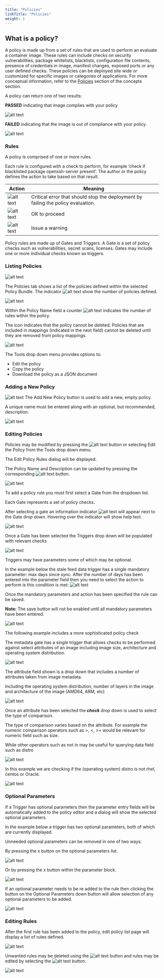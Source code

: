 ```yaml
---
title: "Policies"
linkTitle: "Policies"
weight: 1
---
```


## What is a policy?

A policy is made up from a set of rules that are used to perform an evaluate a container image. These rules can include checks on security vulnerabilities, package whitelists, blacklists, configuration file contents, presence of credentials in image, manifest changes, exposed ports or any user defined checks. These policies can be deployed site wide or customized for specific images or categories of applications. For more conceptual information, refer to the [Policies](docs/overview/concepts/policy) section of the concepts section.

A policy can return one of two results:

**PASSED** indicating that image complies with your policy

![alt text](https://anchore.com/wp-content/uploads/2017/07/pass.png)

**FAILED** indicating that the image is out of compliance with your policy.

![alt text](https://anchore.com/wp-content/uploads/2017/07/fail.png)

### Rules

A policy is comprised of one or more rules.

Each rule is configured with a check to perform, for example ‘check if blacklisted package openssh-server present’. The author or the policy defines the action to take based on that result.


| Action        | Meaning           |
| ------------- | ------------- |
| ![alt text](Stop.jpeg) | Critical error that should stop the deployment by failing the policy evaluation. |
| ![alt text](Go.jpeg) | OK to proceed |
| ![alt text](Warn.jpeg) | Issue a warning |

Policy rules are made up of Gates and Triggers.
A Gate is a set of policy checks such as vulnerabilities, secret scans, licenses. 
Gates may include one or more individual checks known as triggers.

### Listing Policies

![alt text](PoliciesList.jpeg)

The Policies tab shows a list of the policies defined within the selected Policy Bundle. The indicator ![alt text](PolicyIndicator.jpeg) show the number of policies defined. 

![alt text](UIPolicies.jpeg)

Within the Policy Name field a counter ![alt text](PoliciesCounter.jpeg) indicates the number of rules within the policy.

The icon indicates that the policy cannot be deleted. Policies that are included in mappings (indicated in the next field) cannot be deleted until they are removed from policy mappings.

![alt text](UIPolicyTools.jpeg)

The Tools drop down menu provides options to:

- Edit the policy
- Copy the policy
- Download the policy as a JSON document

### Adding a New Policy

![alt text](AddNewPolicy.jpeg) The Add New Policy button is used to add a new, empty policy.

A unique name must be entered along with an optional, but recommended, description.

![alt text](UIAddPolicy.png)

### Editing Policies

Policies may be modified by pressing the ![alt text](EditButton.jpeg) button or selecting Edit the Policy from the Tools drop down menu.

The Edit Policy Rules dialog will be displayed.

The Policy Name and Description can be updated by pressing the corresponding ![alt text](EditButton.jpeg) button.

![alt text](UIEditPolicy.png)

To add a policy rule you must first select a Gate from the dropdown list.

Each Gate represents a set of policy checks.

After selecting a gate an information indicator ![alt text](Indicator.jpeg) will appear next to the Gate drop down. Hovering over the indicator will show help text.

![alt text](GateDropdown.png)

Once a Gate has been selected the Triggers drop down will be populated with relevant checks

![alt text](TriggersDropdown.png)

Triggers may have parameters some of which may be optional.

In the example below the stale feed data trigger has a single mandatory parameter: max days since sync.
After the number of days has been entered into the parameter field then you need to select the action to perform is this condition is met: ![alt text](StopWarnGo.png)

Once the mandatory parameters and action has been specified the rule can be saved.

**Note:** The save button will not be enabled until all mandatory parameters have been entered.

![alt text](PolicyEditorButtonsDisabled.png)

The following example includes a more sophisticated policy check

The metadata gate has a single trigger that allows checks to be performed against select attributes of an image including image size, architecture and operating system distribution.

![alt text](UIPolicyCheck.png)


The attribute field shown is a drop down that includes a number of attributes taken from image metadata. 

Including the operating system distribution, number of layers in the image and architecture of the image (AMD64, ARM, etc)

![alt text](AttributeDropdown.jpeg)

Once an attribute has been selected the **_check_** drop down is used to select the type of comparison.

The type of comparison varies based on the attribute. For example the numeric comparison operators such as >, <, >= would be relevant for numeric field such as size.

While other operators such as not in may be useful for querying data field such as distro

![alt text](checkdropdown.jpeg)

In this example we are checking if the (operating system) distro is not rhel, centos or Oracle.

![alt text](AttributeExample.jpeg)

### Optional Parameters

If a Trigger has optional parameters then the parameter entry fields will be automatically added to the policy editor and a dialog will show the selected optional parameters.

In the example below a trigger has two optional parameters, both of which are currently displayed.

Unneeded optional parameters can be removed in one of two ways:

By pressing the x button on the optional parameters list.

![alt text](OptionalButtons.png)

Or by pressing the x button within the parameter block.

![alt text](vendoronly.jpeg)

If an optional parameter needs to be re added to the rule then clicking the button on the Optional Parameters down button will allow selection of any optional parameters to be added.

![alt text](OptionalParametersSelect.png)

### Editing Rules

After the first rule has been added to the policy, edit policy list page will display a list of rules defined.

![alt text](EditPolicyRules.png)

Unwanted rules may be deleted using the ![alt text](remove.jpeg) button and rules may be edited by selecting the ![alt text](edit.jpeg) button.

![alt text](UnwantedRules.png)

